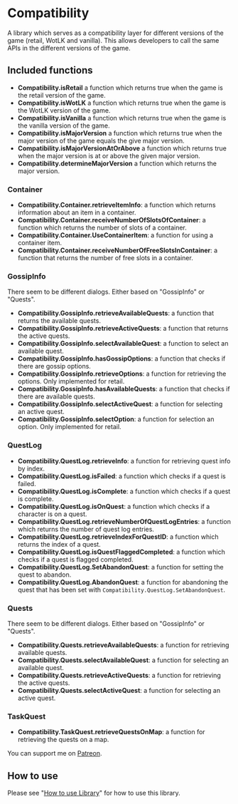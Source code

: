 # Compatibility

A library which serves as a compatibility layer for different versions of the game (retail, WotLK and vanilla).
This allows developers to call the same APIs in the different versions of the game.

## Included functions

* **Compatibility.isRetail** a function which returns true when the game is the retail version of the game.
* **Compatibility.isWotLK** a function which returns true when the game is the WotLK version of the game.
* **Compatibility.isVanilla** a function which returns true when the game is the vanilla version of the game.
* **Compatibility.isMajorVersion** a function which returns true when the major version of the game equals the give major version.
* **Compatibility.isMajorVersionAtOrAbove** a function which returns true when the major version is at or above the given major version.
* **Compatibility.determineMajorVersion** a function which returns the major version.

### Container

* **Compatibility.Container.retrieveItemInfo**: a function which returns information about an item in a container.
* **Compatibility.Container.receiveNumberOfSlotsOfContainer**: a function which returns the number of slots of a container.
* **Compatibility.Container.UseContainerItem**: a function for using a container item.
* **Compatibility.Container.receiveNumberOfFreeSlotsInContainer**: a function that returns the number of free slots in a container.

### GossipInfo

There seem to be different dialogs. Either based on "GossipInfo" or "Quests".

* **Compatibility.GossipInfo.retrieveAvailableQuests**: a function that returns the available quests.
* **Compatibility.GossipInfo.retrieveActiveQuests**: a function that returns the active quests.
* **Compatibility.GossipInfo.selectAvailableQuest**: a function to select an available quest.
* **Compatibility.GossipInfo.hasGossipOptions**: a function that checks if there are gossip options.
* **Compatibility.GossipInfo.retrieveOptions**: a function for retrieving the options. Only implemented for retail.
* **Compatibility.GossipInfo.hasAvailableQuests**: a function that checks if there are available quests.
* **Compatibility.GossipInfo.selectActiveQuest**: a function for selecting an active quest.
* **Compatibility.GossipInfo.selectOption**: a function for selection an option. Only implemented for retail.

### QuestLog

* **Compatibility.QuestLog.retrieveInfo**: a function for retrieving quest info by index.
* **Compatibility.QuestLog.isFailed**: a function which checks if a quest is failed.
* **Compatibility.QuestLog.isComplete**: a function which checks if a quest is complete.
* **Compatibility.QuestLog.isOnQuest**: a function which checks if a character is on a quest.
* **Compatibility.QuestLog.retrieveNumberOfQuestLogEntries**: a function which returns the number of quest log entries.
* **Compatibility.QuestLog.retrieveIndexForQuestID**: a function which returns the index of a quest.
* **Compatibility.QuestLog.isQuestFlaggedCompleted**: a function which checks if a quest is flagged completed.
* **Compatibility.QuestLog.SetAbandonQuest**: a function for setting the quest to abandon.
* **Compatibility.QuestLog.AbandonQuest**: a function for abandoning the quest that has been set with `Compatibility.QuestLog.SetAbandonQuest`.

### Quests

There seem to be different dialogs. Either based on "GossipInfo" or "Quests".

* **Compatibility.Quests.retrieveAvailableQuests**: a function for retrieving available quests.
* **Compatibility.Quests.selectAvailableQuest**: a function for selecting an available quest.
* **Compatibility.Quests.retrieveActiveQuests**: a function for retrieving the active quests.
* **Compatibility.Quests.selectActiveQuest**: a function for selecting an active quest.

### TaskQuest

* **Compatibility.TaskQuest.retrieveQuestsOnMap**: a function for retrieving the quests on a map.

You can support me on [Patreon](https://www.patreon.com/addons_by_sanjo).

## How to use

Please see "[How to use Library](https://github.com/SanjoSolutions/LuaLibrary#how-to-use)" for how to use this library.
